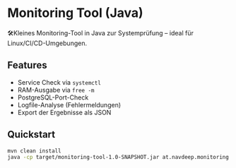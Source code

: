 # Monitoring Tool (Java)

🛠Kleines Monitoring-Tool in Java zur Systemprüfung – ideal für Linux/CI/CD-Umgebungen.

## Features

- Service Check via `systemctl`
- RAM-Ausgabe via `free -m`
- PostgreSQL-Port-Check
- Logfile-Analyse (Fehlermeldungen)
- Export der Ergebnisse als JSON

## Quickstart

```bash
mvn clean install
java -cp target/monitoring-tool-1.0-SNAPSHOT.jar at.navdeep.monitoring.MonitoringApp
